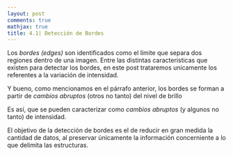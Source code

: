 ```yaml
---
layout: post
comments: true
mathjax: true
title: 4.1| Detección de Bordes
--- 
```

Los _bordes (edges)_  son identificados como el límite que separa dos regiones dentro de una imagen. Entre las distintas características que existen para detectar los bordes, en este post trataremos unicamente los referentes a la variación de intensidad.

Y bueno, como mencionamos en el párrafo anterior, los bordes se forman a partir de _cambios abruptos_ (otros no tanto) del nivel de brillo

Es así, que se pueden caracterizar como _cambios abruptos_ (y algunos no tanto) de intensidad. 

El objetivo de la detección de bordes es el de reducir en gran medida la cantidad de datos, al preservar únicamente la información concerniente a lo que delimita las estructuras.

